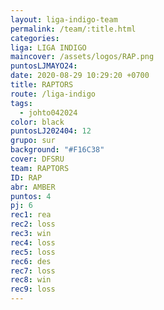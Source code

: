 ```yaml
---
layout: liga-indigo-team
permalink: /team/:title.html
categories: 
liga: LIGA INDIGO
maincover: /assets/logos/RAP.png
puntosLJMAYO24: 
date: 2020-08-29 10:29:20 +0700
title: RAPTORS
route: /liga-indigo
tags:
  - johto042024
color: black
puntosLJ202404: 12
grupo: sur
background: "#F16C38"
cover: DFSRU
team: RAPTORS
ID: RAP
abr: AMBER
puntos: 4
pj: 6
rec1: rea
rec2: loss
rec3: win
rec4: loss
rec5: loss
rec6: des
rec7: loss
rec8: win
rec9: loss
---
```

